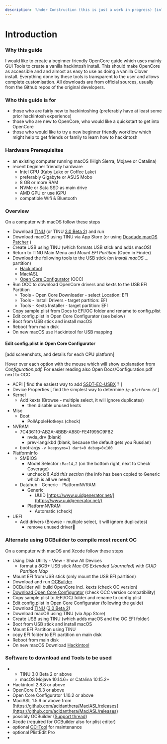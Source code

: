```yaml
---
description: 'Under Construction (this is just a work in progress) [inline TODO]'
---
```


# Introduction

### Why this guide

I would like to create a beginner friendly OpenCore guide which uses mainly GUI Tools to create a vanilla hackintosh install. This should make OpenCore as accessible and and almost as easy to use as doing a vanilla Clover install. Everything done by these tools is transparent to the user and allows complete customisation. All downloads are from official sources, usually from the Github repos of the original developers.

### Who this guide is for

* those who are fairly new to hackintoshing \(preferably have at least some prior hackintosh experience\)
* those who are new to OpenCore, who would like a quickstart to get into OpenCore
* those who would like to try a new beginner friendly workflow which might help to get friends or family to learn how to hackintosh

### Hardware Prerequisites

* an existing computer running macOS \(High Sierra, Mojave or Catalina\)
* recent beginner friendly hardware
  * Intel CPU \(Kaby Lake or Coffee Lake\)
  * preferably Gigabyte or ASUS Mobo
  * 8 GB or more RAM 
  * NVMe or Sata SSD as main drive
  * AMD GPU or use iGPU
  * compatible Wifi & Bluetooth

### Overview 

On a computer with macOS follow these steps

* Download [TINU](https://github.com/ITzTravelInTime/TINU/releases) \(or TINU [3.0 Beta 2](https://mega.nz/#!D0IgVa6R!Bdl5yY5p6GBilWxqTly7RbEACSIKobrF9m-SvmIBL8M)\) and run
* Download macOS using TINU via App Store \(or using [Dosdude macOS Patcher](http://dosdude1.com/software.html) \)
* Create USB using TINU \(which formats USB stick and adds macOS\)
* Return to TINU Main Menu and _Mount EFI Partition_ \(Open in Finder\)
* Download the following tools to the USB stick \(on _Install macOS ..._ partition\)
  * [Hackintool](http://headsoft.com.au/download/mac/Hackintool.zip)
  * [MaciASL](https://github.com/acidanthera/MaciASL/releases) 
  * [Open Core Configurator](https://mackie100projects.altervista.org/download-opencore-configurator/) \(OCC\) 
* Run OCC to download OpenCore drivers and kexts to the USB EFI Partition
  * Tools - Open Core Downloader - select Location: EFI
  * Tools - Install Drivers - target partition: EFI
  * Tools - Kexts Installer - target partition: EFI
* Copy sample.plist from Docs to EFI/OC folder and rename to config.plist
* Edit config.plist in Open Core Configurator \(see below\)
* Boot from USB stick and install macOS 
* Reboot from main disk
* On new macOS use Hackintool for USB mapping

#### Edit config.plist in Open Core Configurator

\[add screenshots, and details for each CPU platform\] 

Hover over each option with the mouse which will show explanation from _Configuration.pdf._ For easier reading also Open Docs/Configuration.pdf next to OCC 

* ACPI \[ find the easiest way to add [SSDT-EC-USBX](https://github.com/acidanthera/OpenCorePkg/blob/master/Docs/AcpiSamples/SSDT-EC-USBX.dsl) ? \]
* Device Properties \[ find the simplest way to determine _`ig-platform-id`_ \]
* Kernel
  * Add kexts \(Browse - multiple select, it will ignore duplicates\)
    * then disable unused kexts
* Misc
  * Boot
    * PollAppleHotkeys \(check\)
* NVRAM
  * 7C436110-AB2A-4BBB-A880-FE41995C9F82
    * nvda\_drv \(blank\)
    * prev-lang:kbd \(blank, because the default gets you Russian\)
  * boot-args `-v keepsyms=1 dart=0 debug=0x100`
* PlatformInfo
  * SMBIOS
    * Model Selector `iMac14,2` \(on the bottom right, next to Check Coverage\)
    * uncheck\(!\) _Add this section_ \(the info has been copied to Generic which is all we need\)
  * Datahub - Generic - PlatformNVRAM
    * Generic
      * UUID [https://www.uuidgenerator.net/](https://www.uuidgenerator.net/) 
    * PlatformNVRAM
      * Automatic \(check\)
* UEFI
  * Add drivers \(Browse - multiple select, it will ignore duplicates\)
    * remove unused driver

### Alternate using OCBuilder to compile most recent OC

On a computer with macOS and Xcode follow these steps

* Using Disk Utility - View - Show All Devices
  *  format a 8GB+ USB stick _Mac OS Extended \(Journaled\)_ with _GUID Partition Map_ 
* Mount EFI from USB stick \(only mount the USB EFI partition\)
* Download and run [OCBuilder](https://github.com/Pavo-IM/ocbuilder/releases)
* OCBuilder will build OpenCore incl. kexts  \(check OC version\)
* [Download Open Core Configurator](https://mackie100projects.altervista.org/download-opencore-configurator/) \(check OCC version compatibility\)
* Copy sample.plist to /EFI/OC/ folder and rename to config.plist
* Edit config.plist in Open Core Configurator \(following the guide\)
* Download [TINU](https://github.com/Pavo-IM/ocbuilder/releases) \([3.0 Beta 2](https://mega.nz/#!D0IgVa6R!Bdl5yY5p6GBilWxqTly7RbEACSIKobrF9m-SvmIBL8M)\)
* Download macOS using TINU \(via App Store\)
* Create USB using TINU \(which adds macOS and the OC EFI folder\)
* Boot from USB stick and install macOS 
* Mount EFI Partition using TINU
* copy EFI folder to EFI partition on main disk
* Reboot from main disk
* On new macOS Download [Hackintool](http://headsoft.com.au/download/mac/Hackintool.zip)

### Software to download and Tools to be used

* * TINU 3.0 Beta 2 or above
  * macOS Mojave 10.14.6+ or Catalina 10.15.2+
* Hackintool 2.8.8 or above
* OpenCore 0.5.3 or above
* Open Core Configurator 1.10.2 or above
* MaciASL 1.5.6 or above from [https://github.com/acidanthera/MaciASL/releases](https://github.com/acidanthera/MaciASL/releases)
* possibly OCBuilder \([Support thread](https://www.insanelymac.com/forum/topic/339346-opencore-build-app/)\)
* Xcode \(required for OCBuilder also for plist editor\)
* optional [OC-Tool](https://github.com/rusty-bits/OC-tool) for maintenance
* optional PlistEdit Pro
* 
